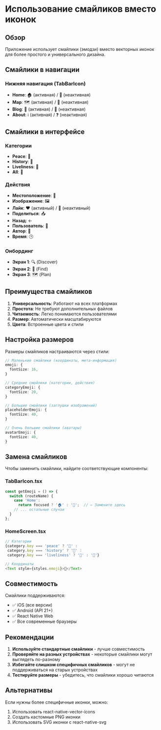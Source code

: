 # Использование смайликов вместо иконок

## Обзор

Приложение использует смайлики (эмодзи) вместо векторных иконок для более простого и универсального дизайна.

## Смайлики в навигации

### Нижняя навигация (TabBarIcon)
- **Home**: 🏠 (активная) / 🏡 (неактивная)
- **Map**: 🗺️ (активная) / 📍 (неактивная)  
- **Blog**: 📝 (активная) / 📄 (неактивная)
- **About**: ℹ️ (активная) / ❓ (неактивная)

## Смайлики в интерфейсе

### Категории
- **Peace**: 🌿
- **History**: 🏰
- **Liveliness**: 🎉
- **All**: 🌟

### Действия
- **Местоположение**: 📍
- **Изображение**: 🖼️
- **Лайк**: ❤️ (активный) / 🤍 (неактивный)
- **Поделиться**: 📤
- **Назад**: ←
- **Пользователь**: 👋
- **Автор**: 👤
- **Время**: 🕒

### Онбординг
- **Экран 1**: 🔍 (Discover)
- **Экран 2**: 🎯 (Find)
- **Экран 3**: 🗺️ (Plan)

## Преимущества смайликов

1. **Универсальность**: Работают на всех платформах
2. **Простота**: Не требуют дополнительных файлов
3. **Читаемость**: Легко понимаются пользователями
4. **Размер**: Автоматически масштабируются
5. **Цвета**: Встроенные цвета и стили

## Настройка размеров

Размеры смайликов настраиваются через стили:

```typescript
// Маленькие смайлики (координаты, мета-информация)
emoji: {
  fontSize: 16,
}

// Средние смайлики (категории, действия)
categoryEmoji: {
  fontSize: 20,
}

// Большие смайлики (заглушки изображений)
placeholderEmoji: {
  fontSize: 40,
}

// Очень большие смайлики (аватары)
avatarEmoji: {
  fontSize: 40,
}
```

## Замена смайликов

Чтобы заменить смайлики, найдите соответствующие компоненты:

### TabBarIcon.tsx
```typescript
const getEmoji = () => {
  switch (routeName) {
    case 'Home':
      return focused ? '🏠' : '🏡';  // ← Замените здесь
    // ... остальные случаи
  }
};
```

### HomeScreen.tsx
```typescript
// Категории
{category.key === 'peace' ? '🌿' : 
 category.key === 'history' ? '🏰' : 
 category.key === 'liveliness' ? '🎉' : '🌟'}

// Координаты
<Text style={styles.emoji}>📍</Text>
```

## Совместимость

Смайлики поддерживаются:
- ✅ iOS (все версии)
- ✅ Android (API 21+)
- ✅ React Native Web
- ✅ Все современные браузеры

## Рекомендации

1. **Используйте стандартные смайлики** - лучше совместимость
2. **Проверяйте на разных устройствах** - некоторые смайлики могут выглядеть по-разному
3. **Избегайте слишком специфичных смайликов** - могут не поддерживаться на старых устройствах
4. **Тестируйте размеры** - убедитесь, что смайлики хорошо читаются

## Альтернативы

Если нужны более специфичные иконки, можно:
1. Использовать react-native-vector-icons
2. Создать кастомные PNG иконки
3. Использовать SVG иконки с react-native-svg

